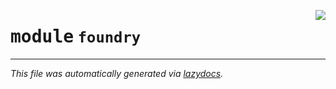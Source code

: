 <!-- markdownlint-disable -->

<a href="https://github.com/MLMI2-CSSI/foundry/tree/main/foundry/__init__.py"><img align="right" style="float:right;" src="https://img.shields.io/badge/-source-cccccc?style=flat-square"></a>

# <kbd>module</kbd> `foundry`








---

_This file was automatically generated via [lazydocs](https://github.com/ml-tooling/lazydocs)._
